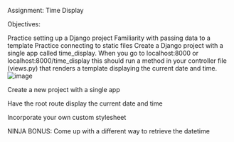 Assignment: Time Display

Objectives:

Practice setting up a Django project
Familiarity with passing data to a template
Practice connecting to static files
Create a Django project with a single app called time_display. 
When you go to localhost:8000 or localhost:8000/time_display
this should run a method in your controller file (views.py) that renders a template displaying the current date and time.
![image](https://user-images.githubusercontent.com/88631496/178833355-e6bb04f8-eb15-4eb9-a4ef-d046929561d9.png)

Create a new project with a single app

Have the root route display the current date and time

Incorporate your own custom stylesheet

NINJA BONUS: Come up with a different way to retrieve the datetime
